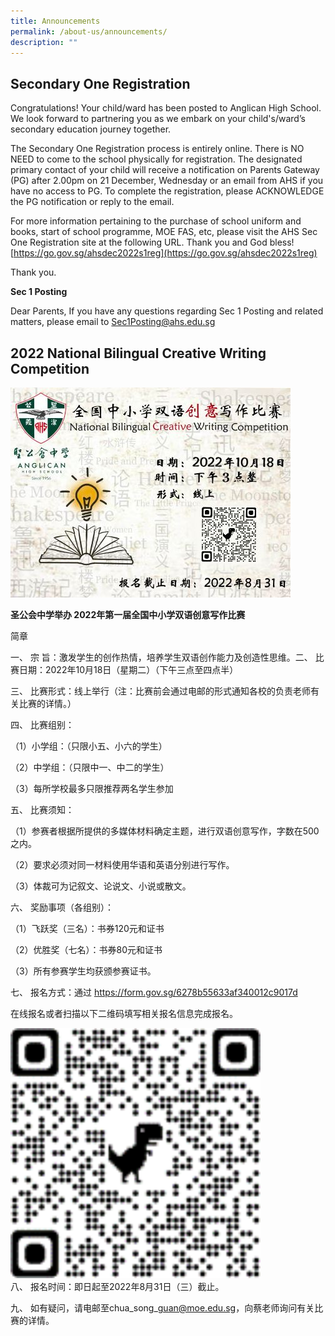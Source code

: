 ```yaml
---
title: Announcements
permalink: /about-us/announcements/
description: ""
---
```

## Secondary One Registration

Congratulations! Your child/ward has been posted to Anglican High School. We look forward to partnering you as we embark on your child's/ward’s secondary education journey together.

The Secondary One Registration process is entirely online. There is NO NEED to come to the school physically for registration. The designated primary contact of your child will receive a notification on Parents Gateway (PG) after 2.00pm on 21 December, Wednesday or an email from AHS if you have no access to PG. To complete the registration, please ACKNOWLEDGE the PG notification or reply to the email.

For more information pertaining to the purchase of school uniform and books, start of school programme, MOE FAS, etc, please visit the AHS Sec One Registration site at the following URL. Thank you and God bless!  [https://go.gov.sg/ahsdec2022s1reg](https://go.gov.sg/ahsdec2022s1reg)


Thank you.

**Sec 1 Posting**

Dear Parents,
If you have any questions regarding Sec 1 Posting and related matters, please email to Sec1Posting@ahs.edu.sg



## 2022 National Bilingual Creative Writing Competition
![2022_NBCW_Competition1.jpeg](/images/2022_NBCW_Competition1.jpeg)  

**圣公会中学举办 2022年第一届全国中小学双语创意写作比赛**

  

简章

  

一、 宗 旨：激发学生的创作热情，培养学生双语创作能力及创造性思维。二、 比赛日期：2022年10月18日（星期二）（下午三点至四点半）

三、 比赛形式：线上举行（注：比赛前会通过电邮的形式通知各校的负责老师有关比赛的详情。）

四、 比赛组别：

（1）小学组：（只限小五、小六的学生）

（2）中学组：（只限中一、中二的学生）

（3）每所学校最多只限推荐两名学生参加

五、 比赛须知：

（1）参赛者根据所提供的多媒体材料确定主题，进行双语创意写作，字数在500之内。

（2）要求必须对同一材料使用华语和英语分别进行写作。

（3）体裁可为记叙文、论说文、小说或散文。

六、 奖励事项（各组别）：

（1）飞跃奖（三名）：书券120元和证书

（2）优胜奖（七名）：书券80元和证书

（3）所有参赛学生均获颁参赛证书。

七、 报名方式：通过 https://form.gov.sg/6278b55633af340012c9017d

在线报名或者扫描以下二维码填写相关报名信息完成报名。

<img src="/images/bilingualQRCode.png" 
         style="width:400px"
	/>
<br>
八、 报名时间：即日起至2022年8月31日（三）截止。

九、 如有疑问，请电邮至chua\_song\_guan@moe.edu.sg，向蔡老师询问有关比赛的详情。



